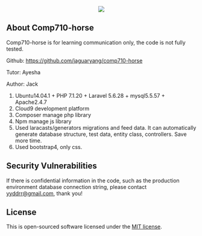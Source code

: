 <p align="center"><img src="https://www.wintec.ac.nz/remote.axd?wintecprodpublicwebsite.blob.core.windows.net/sitefinity-storage/images/default-source/common/wintec-virtualhub-logo.png?sfvrsn=d875ea33_56&quality=75"></p>


## About Comp710-horse

Comp710-horse is for learning communication only, the code is not fully tested.

Github: https://github.com/jaguaryang/comp710-horse

Tutor: Ayesha

Author: Jack

1.	Ubuntu14.04.1 + PHP 7.1.20 + Laravel 5.6.28 + mysql5.5.57 + Apache2.4.7
2.	Cloud9 development platform
3.	Composer manage php library
4.	Npm manage js library
5.	Used laracasts/generators migrations and feed data. It can automatically generate database structure, test data, entity class, controllers. Save more time.
6.	Used bootstrap4, only css.

## Security Vulnerabilities

If there is confidential information in the code, such as the production environment database connection string, please contact yyddrr@gmail.com, thank you!

## License

This is open-sourced software licensed under the [MIT license](https://opensource.org/licenses/MIT).
